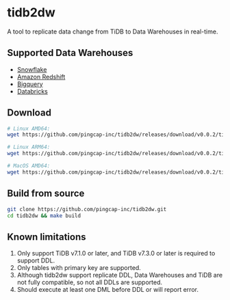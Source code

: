 # tidb2dw

A tool to replicate data change from TiDB to Data Warehouses in real-time.

## Supported Data Warehouses

- [Snowflake](/docs/snowflake.md)
- [Amazon Redshift](/docs/redshift.md)
- [Bigquery](/docs/bigquery.md)
- [Databricks](/docs/databricks.md)

## Download

```bash
# Linux AMD64:
wget https://github.com/pingcap-inc/tidb2dw/releases/download/v0.0.2/tidb2dw-v0.0.2-linux-amd64

# Linux ARM64:
wget https://github.com/pingcap-inc/tidb2dw/releases/download/v0.0.2/tidb2dw-v0.0.2-linux-arm64

# MacOS AMD64:
wget https://github.com/pingcap-inc/tidb2dw/releases/download/v0.0.2/tidb2dw-v0.0.2-darwin-amd64
```

## Build from source

```bash
git clone https://github.com/pingcap-inc/tidb2dw.git
cd tidb2dw && make build
```

## Known limitations

1. Only support TiDB v7.1.0 or later, and TiDB v7.3.0 or later is required to support DDL.
2. Only tables with primary key are supported.
3. Although tidb2dw support replicate DDL, Data Warehouses and TiDB are not fully compatible, so not all DDLs are supported.
4. Should execute at least one DML before DDL or will report error.
